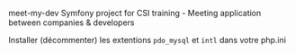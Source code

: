 meet-my-dev
Symfony project for CSI training - Meeting application between companies &amp; developers

Installer (décommenter) les extentions `pdo_mysql` et `intl` dans votre php.ini